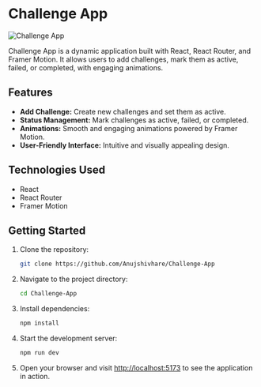 # Challenge App

![Challenge App](https://i.ibb.co/vsP1tRg/Challenges-App.png)

Challenge App is a dynamic application built with React, React Router, and Framer Motion. It allows users to add challenges, mark them as active, failed, or completed, with engaging animations.

## Features

- **Add Challenge:** Create new challenges and set them as active.
- **Status Management:** Mark challenges as active, failed, or completed.
- **Animations:** Smooth and engaging animations powered by Framer Motion.
- **User-Friendly Interface:** Intuitive and visually appealing design.

## Technologies Used

- React
- React Router
- Framer Motion
  
## Getting Started

1. Clone the repository:

    ```bash
    git clone https://github.com/Anujshivhare/Challenge-App
    ```

2. Navigate to the project directory:

    ```bash
    cd Challenge-App
    ```

3. Install dependencies:

    ```bash
    npm install
    ```

4. Start the development server:

    ```bash
    npm run dev
    ```

5. Open your browser and visit [http://localhost:5173](http://localhost:5173) to see the application in action.

